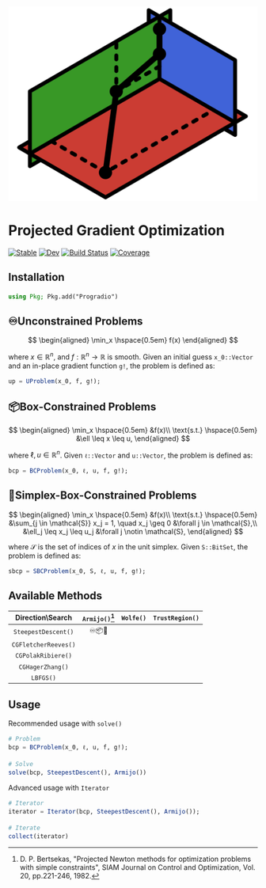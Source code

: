 [//]: Logo
<p align="center">
    <img src="./docs/src/assets/logo256px.svg">
</p>

# Projected Gradient Optimization

[//]: Badges
[![Stable](https://img.shields.io/badge/docs-stable-blue.svg)](https://JuDO-dev.github.io/Progradio.jl/stable)
[![Dev](https://img.shields.io/badge/docs-dev-blue.svg)](https://JuDO-dev.github.io/Progradio.jl/dev)
[![Build Status](https://github.com/JuDO-dev/Progradio.jl/actions/workflows/CI.yml/badge.svg?branch=dev)](https://github.com/JuDO-dev/Progradio.jl/actions/workflows/CI.yml?query=branch%3Adev)
[![Coverage](https://codecov.io/gh/JuDO-dev/Progradio.jl/branch/dev/graph/badge.svg)](https://codecov.io/gh/JuDO-dev/Progradio.jl)

## Installation
```julia
using Pkg; Pkg.add("Progradio")
```

## ♾️Unconstrained Problems

$$
\begin{aligned}
\min_x \hspace{0.5em} f(x)
\end{aligned}
$$

where $x \in \mathbb{R}^n$, and $f: \mathbb{R}^n \rightarrow \mathbb{R}$ is smooth. Given an initial guess `x_0::Vector` and an in-place gradient function `g!`, the problem is defined as:
```julia
up = UProblem(x_0, f, g!);
```

## 📦Box-Constrained Problems

$$
\begin{aligned}
\min_x \hspace{0.5em}      &f(x)\\
\text{s.t.} \hspace{0.5em} &\ell \leq x \leq u,
\end{aligned}
$$

where $\ell, u \in \mathbb{R}^n$. Given `ℓ::Vector` and `u::Vector`, the problem is defined as:
```julia
bcp = BCProblem(x_0, ℓ, u, f, g!);
```

## 📐Simplex-Box-Constrained Problems

$$
\begin{aligned}
\min_x \hspace{0.5em}       &f(x)\\
\text{s.t.} \hspace{0.5em}  &\sum_{j \in \mathcal{S}} x_j = 1, \quad x_j \geq 0 &\forall j \in \mathcal{S},\\
                    &\ell_j \leq x_j \leq u_j &\forall j \notin \mathcal{S},
\end{aligned}
$$

where $\mathcal{S}$ is the set of indices of $x$ in the unit simplex. Given `S::BitSet`, the problem is defined as:
```julia
sbcp = SBCProblem(x_0, S, ℓ, u, f, g!);
```

## Available Methods

|Direction\Search       |`Armijo()`[^Bertsekas]|`Wolfe()`|`TrustRegion()`|
|:---------------------:|:--------------------:|:-------:|:-------------:|
|`SteepestDescent()`    | ♾️📦📐        
|`CGFletcherReeves()`   |
|`CGPolakRibiere()`     |
|`CGHagerZhang()`       |
|`LBFGS()`              |

## Usage
Recommended usage with `solve()`
```julia
# Problem
bcp = BCProblem(x_0, ℓ, u, f, g!);

# Solve
solve(bcp, SteepestDescent(), Armijo())
```
Advanced usage with `Iterator`
```julia
# Iterator
iterator = Iterator(bcp, SteepestDescent(), Armijo());

# Iterate
collect(iterator)
```

[^Bertsekas]: D. P. Bertsekas, "Projected Newton methods for optimization problems with simple constraints", SIAM Journal on Control and Optimization, Vol. 20, pp.221-246, 1982.
